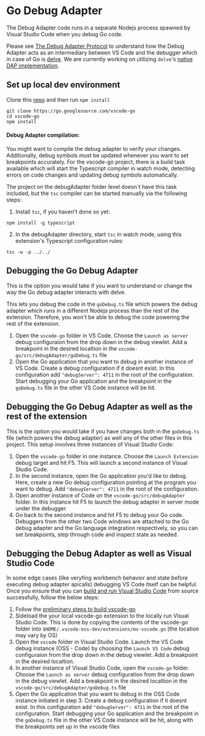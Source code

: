 # Go Debug Adapter

The Debug Adapter code runs in a separate Nodejs process spawned by Visual Studio Code when you debug Go code.

Please see [The Debug Adapter Protocol](https://microsoft.github.io/debug-adapter-protocol/) to understand how the Debug Adapter acts as an intermediary between VS Code and the debugger which in case of Go is [delve](https://github.com/go-delve/delve). We are currently working on utilizing `delve`'s [native DAP implementation](https://github.com/go-delve/delve/tree/master/service/dap).

## Set up local dev environment

Clone this [repo](https://go.googlesource.com/vscode-go) and then run `npm install`

```shell
git clone https://go.googlesource.com/vscode-go
cd vscode-go
npm install
```

#### Debug Adapter compilation:
You might want to compile the debug adapter to verify your changes. Additionally, debug symbols must be updated whenever you want to set breakpoints accurately. For the vscode-go project, there is a build task available which will start the Typescript compiler in watch mode, detecting errors on code changes and updating debug symbols automatically.

The project on the debugAdapter folder level doesn´t have this task included, but the `tsc` compiler can be started manually via the following steps:

1. Install `tsc`, if you haven't done so yet:
```shell
npm install -g typescript
```
2. In the debugAdapter directory, start `tsc` in watch mode, using this extension's Typescript configuration rules:
```shell
tsc -w -p ../../
```

## Debugging the Go Debug Adapter

This is the option you would take if you want to understand or change the way the Go debug adapter interacts with delve.

This lets you debug the code in the `goDebug.ts` file which powers the debug adapter which runs in a different Nodejs process than the rest of the extension.
Therefore, you won't be able to debug the code powering the rest of the extension. 

1. Open the `vscode-go` folder in VS Code. Choose the `Launch as server` debug configuraion from the drop down in the debug viewlet. Add a breakpoint in the desired localtion in the `vscode-go/src/debugAdapter/goDebug.ts` file
2. Open the Go application that you want to debug in another instance of VS Code. Create a debug configuration if it doesnt exist. In this configuration add `"debugServer": 4711` in the root of the configuration. Start debugging your Go application and the breakpoint in the `goDebug.ts` file in the other VS Code instance will be hit.

## Debugging the Go Debug Adapter as well as the rest of the extension

This is the option you would take if you have changes both in the `goDebug.ts` file (which powers the debug adapter) as well any of the other files in this project.
This setup involves three instances of Visual Studio Code:

1. Open the `vscode-go` folder in one instance. Choose the `Launch Extension` debug target and hit F5. This will launch a second instance of Visual Studio Code.
2. In the second instance, open the Go application you'd like to debug. Here, create a new Go debug configuration pointing at the program you want to debug. Add `"debugServer": 4711` in the root of the configuration.
3. Open another instance of Code on the `vscode-go/src/debugAdapter` folder. In this instance hit F5 to launch the debug adapter in server mode under the debugger.
4. Go back to the second instance and hit F5 to debug your Go code. Debuggers from the other two Code windows are attached to the Go debug adapter and the Go language integration respectively, so you can set breakpoints, step through code and inspect state as needed.

## Debugging the Debug Adapter as well as Visual Studio Code

In some edge cases (like veryfing workbench behavior and state before executing debug adapter apicalls) debugging VS Code itself can be helpful. Once you ensure that you can [build and run Visual Studio Code](https://github.com/Microsoft/vscode/wiki/How-to-Contribute#build-and-run) from source successfully, follow the below steps:

1. Follow the [preliminary steps to build vscode-go](#set-up-local-dev-environment)
2. Sideload the your local vscode-go extension to the locally run Visual Studio Code. This is done by copying the contents of the vscode-go folder into `$HOME/.vscode-oss-dev/extensions/ms-vscode.go` (the location may vary by OS)
3. Open the `vscode` folder in Visual Studio Code. Launch the VS Code debug instance (OSS - Code) by choosing the `Launch VS Code` debug configuraion from the drop down in the debug viewlet. Add a breakpoint in the desired localtion.
4. In another instance of Visual Studio Code, open the `vscode-go` folder. Choose the `Launch as server` debug configuration from the drop down in the debug viewlet. Add a breakpoint in the desired localtion in the `vscode-go/src/debugAdapter/goDebug.ts` file
5. Open the Go application that you want to debug in the OSS Code instance initiated in step 3. Create a debug configuration if it doesnt exist. In this configuration add `"debugServer": 4711` in the root of the configuration. Start debugging your Go application and the breakpoint in the `goDebug.ts` file in the other VS Code instance will be hit, along with the breakpoints set up in the vscode files



